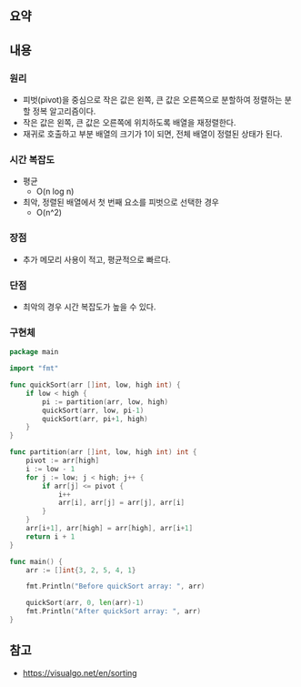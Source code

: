 ## 요약

## 내용
### 원리
- 피벗(pivot)을 중심으로 작은 값은 왼쪽, 큰 값은 오른쪽으로 분할하여 정렬하는 분할 정복 알고리즘이다.
- 작은 값은 왼쪽, 큰 값은 오른쪽에 위치하도록 배열을 재정렬한다.
- 재귀로 호출하고 부분 배열의 크기가 1이 되면, 전체 배열이 정렬된 상태가 된다.
### 시간 복잡도
- 평균
	- O(n log n)
- 최악, 정렬된 배열에서 첫 번째 요소를 피벗으로 선택한 경우
	- O(n^2)
### 장점
- 추가 메모리 사용이 적고, 평균적으로 빠르다.
### 단점
- 최악의 경우 시간 복잡도가 높을 수 있다.
### 구현체
```go
package main

import "fmt"

func quickSort(arr []int, low, high int) {
	if low < high {
		pi := partition(arr, low, high)
		quickSort(arr, low, pi-1)
		quickSort(arr, pi+1, high)
	}
}

func partition(arr []int, low, high int) int {
	pivot := arr[high]
	i := low - 1
	for j := low; j < high; j++ {
		if arr[j] <= pivot {
			i++
			arr[i], arr[j] = arr[j], arr[i]
		}
	}
	arr[i+1], arr[high] = arr[high], arr[i+1]
	return i + 1
}

func main() {
	arr := []int{3, 2, 5, 4, 1}

	fmt.Println("Before quickSort array: ", arr)

	quickSort(arr, 0, len(arr)-1)
	fmt.Println("After quickSort array: ", arr)
}
```
## 참고
- https://visualgo.net/en/sorting
